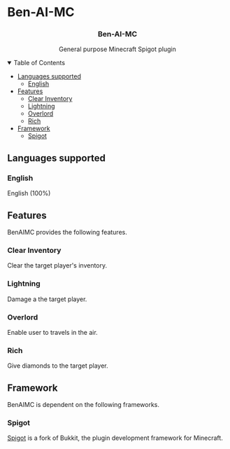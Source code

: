 # Ben-AI-MC
<h3 align="center">Ben-AI-MC</h3>
<p align="center">General purpose Minecraft Spigot plugin</p>

<!-- TABLE OF CONTENTS -->
<details open="open">
  <summary>Table of Contents</summary>
  <ul>
    <li>
      <a href="#languages-supported">Languages supported</a>
      <ul>
        <li><a href="#english">English</a></li>
      </ul>
    </li>
    <li>
      <a href="#features">Features</a>
      <ul>
        <li><a href="#clear-inventory">Clear Inventory</a></li>
        <li><a href="#lightning">Lightning</a></li>
        <li><a href="#overlord">Overlord</a></li>
        <li><a href="#rich">Rich</a></li>
      </ul>
    </li>
    <li>
      <a href="#framework">Framework</a>
      <ul>
        <li><a href="#spigot">Spigot</a></li>
      </ul>
    </li>
  </ul>
</details>


<!-- Languages supported -->
## Languages supported

### English
English (100%)


<!-- Features -->
## Features
BenAIMC provides the following features.

### Clear Inventory
Clear the target player's inventory.

### Lightning
Damage a the target player.

### Overlord
Enable user to travels in the air.

### Rich
Give diamonds to the target player.


<!-- Framework -->
## Framework
BenAIMC is dependent on the following frameworks.

### Spigot
<a href="https://hub.spigotmc.org/javadocs/bukkit/">Spigot</a> is a fork of Bukkit, the plugin development framework for Minecraft.
